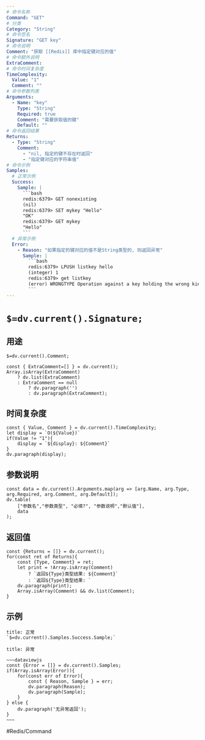 ```yaml
---
# 命令名称
Command: "GET"
# 分类
Category: "String"
# 命令签名
Signature: "GET key"
# 命令说明
Comment: "获取 [[Redis]] 库中指定键对应的值"
# 命令额外说明
ExtraComment:
# 命令时间复杂度
TimeComplexity:
  Value: "1"
  Comment: ""
# 命令参数列表
Arguments:
  - Name: "key"
    Type: "String"
    Required: true
    Comment: "需要获取值的键"
    Default: ""
# 命令返回结果
Returns:
  - Type: "String"
    Comment:
      - "nil, 指定的键不存在时返回"
      - "指定键对应的字符串值"
# 命令示例
Samples:
  # 正常示例
  Success:
    Sample: |
      ```bash
      redis:6379> GET nonexisting
      (nil)
      redis:6379> SET mykey "Hello"
      "OK"
      redis:6379> GET mykey
      "Hello"
      ```
  # 异常示例
  Error:
    - Reason: "如果指定的键对应的值不是String类型的, 则返回异常"
      Sample: |
        ```bash
        redis:6379> LPUSH listkey hello
        (integer) 1
        redis:6379> get listkey
        (error) WRONGTYPE Operation against a key holding the wrong kind of value
        ``` 
---
```


# `$=dv.current().Signature;`

## 用途
`$=dv.current().Comment;`

```dataviewjs
const { ExtraComment=[] } = dv.current();
Array.isArray(ExtraComment) 
	? dv.list(ExtraComment) 
	: ExtraComment == null 
		? dv.paragraph('') 
		: dv.paragraph(ExtraComment);
```

## 时间复杂度
```dataviewjs
const { Value, Comment } = dv.current().TimeComplexity;
let display = `O(${Value})`
if(Value != "1"){
	display = `${display}: ${Comment}`
}
dv.paragraph(display);
```

## 参数说明
```dataviewjs
const data = dv.current().Arguments.map(arg => [arg.Name, arg.Type, arg.Required, arg.Comment, arg.Default]);
dv.table(
	["参数名","参数类型", "必填?", "参数说明","默认值"],
	data
);
```

## 返回值
```dataviewjs
const {Returns = []} = dv.current();
for(const ret of Returns){
	const {Type, Comment} = ret;
	let print = !Array.isArray(Comment) 
		? `返回${Type}类型结果: ${Comment}`
		: `返回${Type}类型结果: `
	dv.paragraph(print);
	Array.isArray(Comment) && dv.list(Comment);
}
```

## 示例
```ad-success
title: 正常
`$=dv.current().Samples.Success.Sample;`
```

```ad-danger
title: 异常

~~~dataviewjs
const {Error = []} = dv.current().Samples;
if(Array.isArray(Error)){
	for(const err of Error){
		const { Reason, Sample } = err;
		dv.paragraph(Reason);
		dv.paragraph(Sample);
	}
} else {
	dv.paragraph('无异常返回');
}
~~~

```

#Redis/Command 